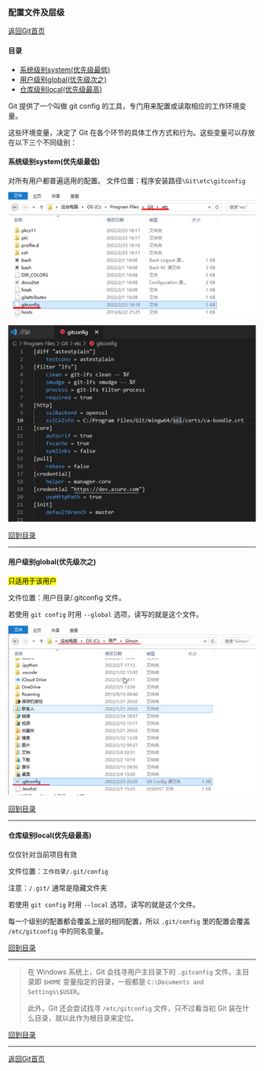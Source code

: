 ### 配置文件及层级

[返回Git首页](../git_index.md)

#### 目录

  - [系统级别system(优先级最低)](#系统级别system优先级最低)
  - [用户级别global(优先级次之)](#用户级别global优先级次之)
  - [仓库级别local(优先级最高)](#仓库级别local优先级最高)
 

Git 提供了一个叫做 git config 的工具，专门用来配置或读取相应的工作环境变量。
  
这些环境变量，决定了 Git 在各个环节的具体工作方式和行为。这些变量可以存放在以下三个不同级别：

#### 系统级别system(优先级最低)
对所有用户都普遍适用的配置。
文件位置：程序安装路径`\Git\etc\gitconfig`

![图片2](../pics/config_file/图片2.png)   

![图片3](../pics/config_file/图片3.png)

[回到目录](#目录)

***  

#### 用户级别global(优先级次之) 
<mark>只适用于该用户</mark>

文件位置：用户目录/.gitconfig 文件。  

若使用 `git config` 时用 `--global` 选项，读写的就是这个文件。

![图片4](../pics/config_file/图片4.png)

[回到目录](#目录)

***

#### 仓库级别local(优先级最高)

仅仅针对当前项目有效

文件位置：`工作目录/.git/config`

注意：`/.git/` 通常是隐藏文件夹

若使用 `git config` 时用 `--local` 选项，读写的就是这个文件。

每一个级别的配置都会覆盖上层的相同配置，所以 `.git/config` 里的配置会覆盖 `/etc/gitconfig` 中的同名变量。

[回到目录](#目录)

***

>在 Windows 系统上，Git 会找寻用户主目录下的 `.gitconfig` 文件。主目录即 `$HOME` 变量指定的目录，一般都是 `C:\Documents and Settings\$USER`。  
>
>此外，Git 还会尝试找寻 `/etc/gitconfig` 文件，只不过看当初 Git 装在什么目录，就以此作为根目录来定位。

[回到目录](#目录)

***

[返回Git首页](../git_index.md)

